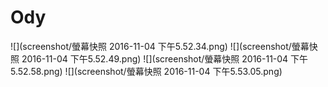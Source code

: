 # Ody

![](screenshot/螢幕快照 2016-11-04 下午5.52.34.png)
![](screenshot/螢幕快照 2016-11-04 下午5.52.49.png)
![](screenshot/螢幕快照 2016-11-04 下午5.52.58.png)
![](screenshot/螢幕快照 2016-11-04 下午5.53.05.png)
